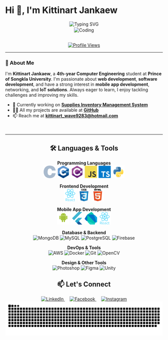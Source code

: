 # Hi 👋, I'm Kittinart Jankaew

<div align="center">

![Typing SVG](https://readme-typing-svg.demolab.com?font=Fira+Code&weight=600&size=22&pause=1000&color=00D9FF&center=true&vCenter=true&repeat=false&width=500&lines=Computer+Engineering+Student)
<br>
<img align="center" alt="Coding" width="350" src="https://raw.githubusercontent.com/SP-XD/SP-XD/main/images/dev-working_rounded.gif">
<br><br>

[![Profile Views](https://komarev.com/ghpvc/?username=kittinartgithub&color=blueviolet&style=flat-square)](https://github.com/kittinartgithub)




</div>

---

### 🚀 About Me

I'm **Kittinart Jankaew**, a **4th-year Computer Engineering** student at **Prince of Songkla University**. I'm passionate about **web development**, **software development**, and have a strong interest in **mobile app development**, networking, and **IoT solutions**. Always eager to learn, I enjoy tackling challenges and improving my skills.

- 🔭 Currently working on **[Supplies Inventory Management System](https://github.com/ProjectDevTeams/Supplies-Inventory-Management-System)**
- 👨‍💻 All my projects are available at **[GitHub](https://github.com/kittinartgithub)**
- 📫 Reach me at **kittinart_wave9283@hotmail.com**

<br clear="right"/>

---

<h2 align="center">🛠️ Languages & Tools</h2>

<div align="center">

**Programming Languages**  
<img src="https://raw.githubusercontent.com/devicons/devicon/master/icons/c/c-original.svg" width="40" height="40" alt="C" />
<img src="https://raw.githubusercontent.com/devicons/devicon/master/icons/cplusplus/cplusplus-original.svg" width="40" height="40" alt="C++" />
<img src="https://raw.githubusercontent.com/devicons/devicon/master/icons/csharp/csharp-original.svg" width="40" height="40" alt="C#" />
<img src="https://raw.githubusercontent.com/devicons/devicon/master/icons/javascript/javascript-original.svg" width="40" height="40" alt="JavaScript" />
<img src="https://raw.githubusercontent.com/devicons/devicon/master/icons/typescript/typescript-original.svg" width="40" height="40" alt="TypeScript" />
<img src="https://raw.githubusercontent.com/devicons/devicon/master/icons/python/python-original.svg" width="40" height="40" alt="Python" />

**Frontend Development**  
<img src="https://raw.githubusercontent.com/devicons/devicon/master/icons/react/react-original-wordmark.svg" width="40" height="40" alt="React" />
<img src="https://raw.githubusercontent.com/devicons/devicon/master/icons/css3/css3-original-wordmark.svg" width="40" height="40" alt="CSS3" />
<img src="https://raw.githubusercontent.com/devicons/devicon/master/icons/html5/html5-original-wordmark.svg" width="40" height="40" alt="HTML5" />

**Mobile App Development**  
<img src="https://raw.githubusercontent.com/devicons/devicon/master/icons/android/android-original-wordmark.svg" width="40" height="40" alt="Android" />
<img src="https://raw.githubusercontent.com/devicons/devicon/master/icons/flutter/flutter-original.svg" width="40" height="40" alt="Flutter" />
<img src="https://raw.githubusercontent.com/devicons/devicon/master/icons/dart/dart-original.svg" width="40" height="40" alt="Dart" />
<img src="https://raw.githubusercontent.com/devicons/devicon/master/icons/react/react-original-wordmark.svg" width="40" height="40" alt="React Native" />

**Database & Backend**  
<img src="https://skillicons.dev/icons?i=mongodb" width="40" height="40" alt="MongoDB" />
<img src="https://skillicons.dev/icons?i=mysql" width="40" height="40" alt="MySQL" />
<img src="https://skillicons.dev/icons?i=postgresql" width="40" height="40" alt="PostgreSQL" />
<img src="https://skillicons.dev/icons?i=firebase" width="40" height="40" alt="Firebase" />

**DevOps & Tools**  
<img src="https://skillicons.dev/icons?i=aws" width="40" height="40" alt="AWS" />
<img src="https://skillicons.dev/icons?i=docker" width="40" height="40" alt="Docker" />
<img src="https://skillicons.dev/icons?i=git" width="40" height="40" alt="Git" />
<img src="https://skillicons.dev/icons?i=opencv" width="40" height="40" alt="OpenCV" />

**Design & Other Tools**  
<img src="https://skillicons.dev/icons?i=photoshop" width="40" height="40" alt="Photoshop" />
<img src="https://skillicons.dev/icons?i=figma" width="40" height="40" alt="Figma" />
<img src="https://skillicons.dev/icons?i=unity" width="40" height="40" alt="Unity" />

</div>



<h2 align="center">📫 Let's Connect</h2>

<div align="center">
  <a href="https://www.linkedin.com/in/kittinart-j101">
    <img src="https://img.shields.io/badge/-LinkedIn-0077B5?style=for-the-badge&logo=linkedin&logoColor=white&logoWidth=20" alt="LinkedIn"/>
  </a>
  &nbsp;&nbsp;&nbsp;
  <a href="https://www.facebook.com/kittinart.kttn.wave/">
    <img src="https://img.shields.io/badge/-Facebook-1877F2?style=for-the-badge&logo=facebook&logoColor=white&logoWidth=20" alt="Facebook"/>
  </a>
  &nbsp;&nbsp;&nbsp;
  <a href="https://www.instagram.com/wavesplash.k/">
    <img src="https://img.shields.io/badge/-Instagram-E4405F?style=for-the-badge&logo=instagram&logoColor=white&logoWidth=20" alt="Instagram"/>
  </a>
</div>

<div align="center">
  <img src="https://raw.githubusercontent.com/Platane/snk/output/github-contribution-grid-snake.svg" alt="Snake eating my contributions" />
</div>
